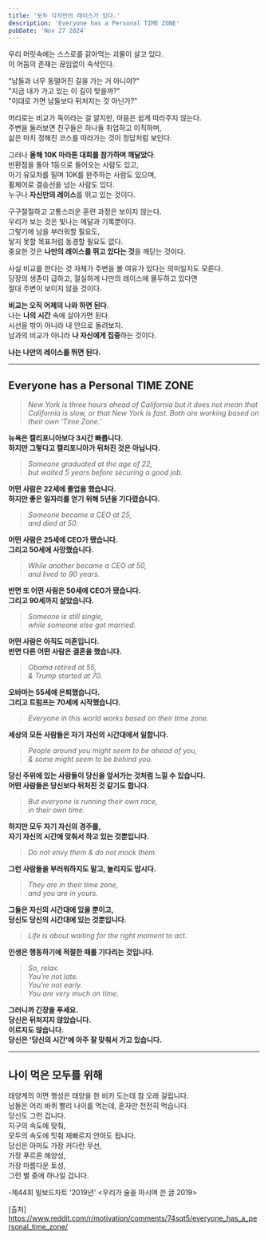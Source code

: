 ```yaml
---
title: '모두 각자만의 레이스가 있다.'
description: 'Everyone has a Personal TIME ZONE'
pubDate: 'Nov 27 2024'
---
```


우리 머릿속에는 스스로를 갉아먹는 괴물이 살고 있다.  
이 어둠의 존재는 끊임없이 속삭인다.

"남들과 너무 동떨어진 길을 가는 거 아니야?"  
"지금 내가 가고 있는 이 길이 맞을까?"  
"이대로 가면 남들보다 뒤처지는 것 아닌가?"

머리로는 비교가 독이라는 걸 알지만, 마음은 쉽게 따라주지 않는다.  
주변을 둘러보면 친구들은 하나둘 취업하고 이직하며,  
삶은 마치 정해진 코스를 따라가는 것이 정답처럼 보인다.

그러나 **올해 10K 마라톤 대회를 참가하며 깨달았다**.  
반환점을 돌아 1등으로 들어오는 사람도 있고,  
아기 유모차를 밀며 10K를 완주하는 사람도 있으며,  
휠체어로 결승선을 넘는 사람도 있다.  
누구나 **자신만의 레이스**를 뛰고 있는 것이다.

구구절절하고 고통스러운 훈련 과정은 보이지 않는다.  
우리가 보는 것은 빛나는 메달과 기록뿐이다.  
그렇기에 남을 부러워할 필요도,  
닿지 못할 목표처럼 동경할 필요도 없다.  
중요한 것은 **나만의 레이스를 뛰고 있다는 것**을 깨닫는 것이다.

사실 비교를 한다는 것 자체가 주변을 볼 여유가 있다는 의미일지도 모른다.  
당장의 생존이 급하고, 절실하게 나만의 레이스에 몰두하고 있다면  
절대 주변이 보이지 않을 것이다.

**비교는 오직 어제의 나와 하면 된다**.    
나는 **나의 시간** 속에 살아가면 된다.  
시선을 밖이 아니라 내 안으로 돌려보자.  
남과의 비교가 아니라 **나 자신에게 집중**하는 것이다.  

**나는 나만의 레이스를 뛰면 된다.**

---



## Everyone has a Personal TIME ZONE
> *New York is three hours ahead of California but it does not mean that California is slow, or that New York is fast. Both are working based on their own ‘Time Zone.’*

**뉴욕은 캘리포니아보다 3시간 빠릅니다.**  
**하지만 그렇다고 캘리포니아가 뒤처진 것은 아닙니다.**

> *Someone graduated at the age of 22,*  
> *but waited 5 years before securing a good job.*

**어떤 사람은 22세에 졸업을 했습니다.**  
**하지만 좋은 일자리를 얻기 위해 5년을 기다렸습니다.**

> *Someone became a CEO at 25,*  
> *and died at 50.*

**어떤 사람은 25세에 CEO가 됐습니다.**  
**그리고 50세에 사망했습니다.**

> *While another became a CEO at 50,*  
> *and lived to 90 years.*

**반면 또 어떤 사람은 50세에 CEO가 됐습니다.**  
**그리고 90세까지 살았습니다.**


> *Someone is still single,*  
> *while someone else got married.*

**어떤 사람은 아직도 미혼입니다.**  
**반면 다른 어떤 사람은 결혼을 했습니다.**


> *Obama retired at 55,*  
> *& Trump started at 70.*

**오바마는 55세에 은퇴했습니다.**  
**그리고 트럼프는 70세에 시작했습니다.**


>*Everyone in this world works based on their time zone.*  

**세상의 모든 사람들은 자기 자신의 시간대에서 일합니다.**

> *People around you might seem to be ahead of you,*  
> *& some might seem to be behind you.*

**당신 주위에 있는 사람들이 당신을 앞서가는 것처럼 느낄 수 있습니다.**  
**어떤 사람들은 당신보다 뒤처진 것 같기도 합니다.**

> *But everyone is running their own race,*  
> *in their own time.*

**하지만 모두 자기 자신의 경주를,**  
**자기 자신의 시간에 맞춰서 하고 있는 것뿐입니다.**

>*Do not envy them & do not mock them.*

**그런 사람들을 부러워하지도 말고, 놀리지도 맙시다.**


> *They are in their time zone,*  
> *and you are in yours.*

**그들은 자신의 시간대에 있을 뿐이고,**  
**당신도 당신의 시간대에 있는 것뿐입니다.**

>*Life is about waiting for the right moment to act.*

**인생은 행동하기에 적절한 때를 기다리는 것입니다.**

> *So, relax.*  
> *You’re not late.*  
> *You’re not early.*  
> *You are very much on time.*

**그러니까 긴장을 푸세요.**  
**당신은 뒤처지지 않았습니다.**  
**이르지도 않습니다.**  
**당신은 '당신의 시간'에 아주 잘 맞춰서 가고 있습니다.**

---

## 나이 먹은 모두를 위해

태양계의 이면 행성은 태양을 한 비키 도는데 참 오래 걸립니다.    
남들은 어리 바퀴 빨리 나이를 먹는데, 혼자만 천전히 먹습니다.    
당신도 그런 겁니다.    
지구의 속도에 맞춰,  
모두의 속도에 밋춰 재빠르지 안아도 됩니다.  
당신은 아마도 가장 커다란 무선,  
가장 푸르른 해양성,  
가장 마름다운 토성,  
그런 별 중에 하나일 겁니다.

-제44회 빌보드차트 '2019년' <우리가 술을 마시며 쓴 글 2019>

[출처]
https://www.reddit.com/r/motivation/comments/74sqt5/everyone_has_a_personal_time_zone/
